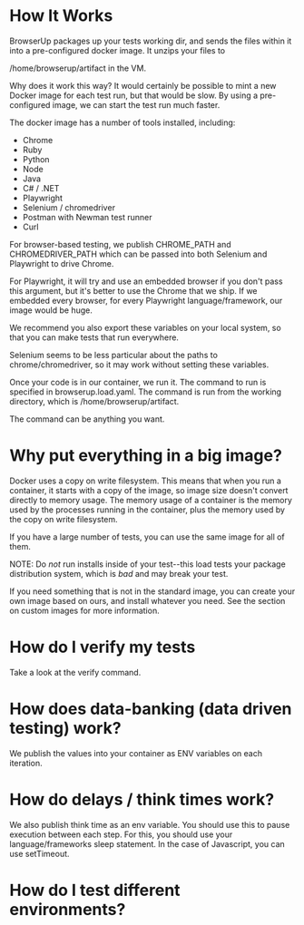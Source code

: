 # How It Works

BrowserUp packages up your tests working dir, and sends the files within it
into a pre-configured docker image. It unzips your files to

/home/browserup/artifact in the VM.

Why does it work this way? It would certainly be possible to mint a new
Docker image for each test run, but that would be slow. By using a pre-configured
image, we can start the test run much faster.

The docker image has a number of tools installed, including:
* Chrome
* Ruby
* Python
* Node
* Java
* C# / .NET
* Playwright
* Selenium / chromedriver
* Postman with Newman test runner
* Curl

For browser-based testing, we publish CHROME_PATH and CHROMEDRIVER_PATH
which can be passed into both Selenium and Playwright to drive Chrome.

For Playwright, it will try and use an embedded browser if you don't pass this
argument, but it's better to use the Chrome that we ship. If we embedded
every browser, for every Playwright language/framework, our image would be huge.

We recommend you also export these variables on your local system, so that
you can make tests that run everywhere.

Selenium seems to be less particular about the paths to chrome/chromedriver,
so it may work without setting these variables.

Once your code is in our container, we run it.  The command to run is
specified in browserup.load.yaml.  The command is run from the working
directory, which is /home/browserup/artifact.

The command can be anything you want.

# Why put everything in a big image?

Docker uses a copy on write filesystem.  This means that when you run a container,
it starts with a copy of the image, so image size doesn't convert directly to
memory usage.  The memory usage of a container is the memory used by the
processes running in the container, plus the memory used by the copy on write
filesystem.

If you have a large number of tests, you can use the same image for all of them.

NOTE: Do *not* run installs inside of your test--this load tests your package
distribution system, which is *bad* and may break your test.

If you need something that is not in the standard image, you can create your
own image based on ours, and install whatever you need.  See the section on
custom images for more information.

# How do I verify my tests

Take a look at the verify command.

# How does data-banking (data driven testing) work?

We publish the values into your container as ENV variables on each iteration.

# How do delays / think times work?

We also publish think time as an env variable. You should use this to pause execution
between each step. For this, you should use your language/frameworks sleep statement.
In the case of Javascript, you can use setTimeout.

# How do I test different environments?
